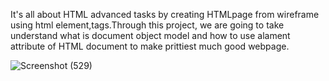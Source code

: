 It's all about HTML advanced tasks by creating HTMLpage from wireframe using html element,tags.Through this project, we are going to take understand what is document object model and how to use alament attribute of HTML document to make prittiest much good webpage.

![Screenshot (529)](https://github.com/Ruthuwamahoro/alu-web-development/assets/116666242/44562d81-44e5-49aa-b6e5-197ffb254756)
